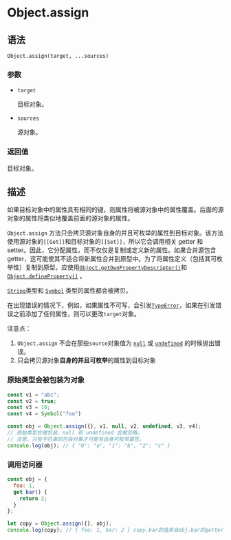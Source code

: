 # Object.assign

## 语法

```
Object.assign(target, ...sources)
```

### 参数

- `target`

  目标对象。

- `sources`

  源对象。

### 返回值

目标对象。

## 描述

如果目标对象中的属性具有相同的键，则属性将被源对象中的属性覆盖。后面的源对象的属性将类似地覆盖前面的源对象的属性。

`Object.assign` 方法只会拷贝源对象自身的并且可枚举的属性到目标对象。该方法使用源对象的`[[Get]]`和目标对象的`[[Set]]`，所以它会调用相关 getter 和 setter。因此，它分配属性，而不仅仅是复制或定义新的属性。如果合并源包含getter，这可能使其不适合将新属性合并到原型中。为了将属性定义（包括其可枚举性）复制到原型，应使用[`Object.getOwnPropertyDescriptor()`](https://developer.mozilla.org/zh-CN/docs/Web/JavaScript/Reference/Global_Objects/Object/getOwnPropertyDescriptor)和[`Object.defineProperty()`](https://developer.mozilla.org/zh-CN/docs/Web/JavaScript/Reference/Global_Objects/Object/defineProperty) 。

[`String`](https://developer.mozilla.org/zh-CN/docs/Web/JavaScript/Reference/String)类型和 [`Symbol`](https://developer.mozilla.org/zh-CN/docs/Web/JavaScript/Reference/Global_Objects/Symbol) 类型的属性都会被拷贝。

在出现错误的情况下，例如，如果属性不可写，会引发[`TypeError`](https://developer.mozilla.org/zh-CN/docs/Web/JavaScript/Reference/Global_Objects/TypeError)，如果在引发错误之前添加了任何属性，则可以更改`target`对象。

注意点：

1. `Object.assign` 不会在那些`source`对象值为 [`null`](https://developer.mozilla.org/zh-CN/docs/Web/JavaScript/Reference/Global_Objects/null) 或 [`undefined`](https://developer.mozilla.org/zh-CN/docs/Web/JavaScript/Reference/Global_Objects/undefined) 的时候抛出错误。
2. 只会拷贝源对象**自身的并且可枚举**的属性到目标对象

### 原始类型会被包装为对象

```js
const v1 = "abc";
const v2 = true;
const v3 = 10;
const v4 = Symbol("foo")

const obj = Object.assign({}, v1, null, v2, undefined, v3, v4); 
// 原始类型会被包装，null 和 undefined 会被忽略。
// 注意，只有字符串的包装对象才可能有自身可枚举属性。
console.log(obj); // { "0": "a", "1": "b", "2": "c" }
```

### 调用访问器

```js
const obj = {
  foo: 1,
  get bar() {
    return 2;
  }
};

let copy = Object.assign({}, obj); 
console.log(copy); // { foo: 1, bar: 2 } copy.bar的值来自obj.bar的getter函数的返回值
```

